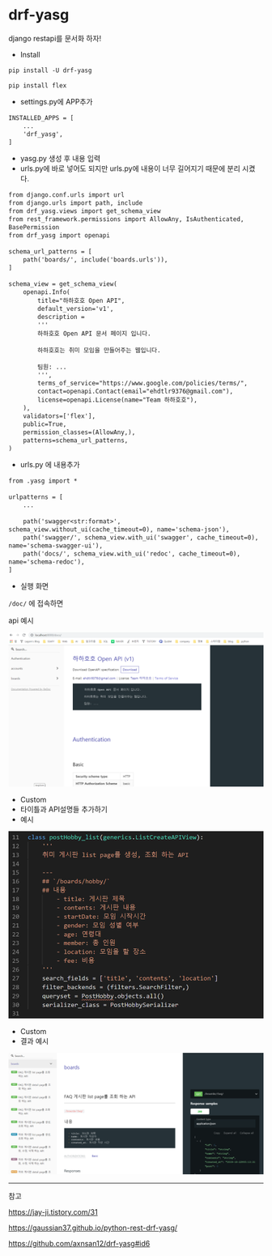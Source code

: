 # drf-yasg



django restapi를 문서화 하자!





- Install

```
pip install -U drf-yasg
```

```
pip install flex
```





- settings.py에  APP추가

```
INSTALLED_APPS = [
	...
	'drf_yasg',
]
```





- yasg.py 생성 후 내용 입력
- urls.py에 바로 넣어도 되지만 urls.py에 내용이 너무 길어지기 때문에 분리 시켰다.

```
from django.conf.urls import url
from django.urls import path, include
from drf_yasg.views import get_schema_view
from rest_framework.permissions import AllowAny, IsAuthenticated, BasePermission
from drf_yasg import openapi

schema_url_patterns = [
    path('boards/', include('boards.urls')),
]
 
schema_view = get_schema_view(
    openapi.Info(
        title="하하호호 Open API",
        default_version='v1',
        description = 
        '''
        하하호호 Open API 문서 페이지 입니다.

        하하호호는 취미 모임을 만들어주는 웹입니다.
        
        팀원: ...
        ''',
        terms_of_service="https://www.google.com/policies/terms/",
        contact=openapi.Contact(email="ehdtlr9376@gmail.com"),
        license=openapi.License(name="Team 하하호호"),
    ),
    validators=['flex'],
    public=True,
    permission_classes=(AllowAny,),
    patterns=schema_url_patterns,
)
```





- urls.py 에 내용추가

```
from .yasg import *

urlpatterns = [
    ...
    
    path('swagger<str:format>', schema_view.without_ui(cache_timeout=0), name='schema-json'),
    path('swagger/', schema_view.with_ui('swagger', cache_timeout=0), name='schema-swagger-ui'),
    path('docs/', schema_view.with_ui('redoc', cache_timeout=0), name='schema-redoc'),
]
```





- 실행 화면

`/doc/` 에 접속하면

api 예시

![](./img/API-DOC1.PNG)







- Custom
- 타이틀과 API설명들 추가하기 
- 예시

![](./img/API-DOC3.PNG)







- Custom 
- 결과 예시

![](./img/API-DOC2.PNG)













---------------

참고

https://jay-ji.tistory.com/31

https://gaussian37.github.io/python-rest-drf-yasg/

https://github.com/axnsan12/drf-yasg#id6